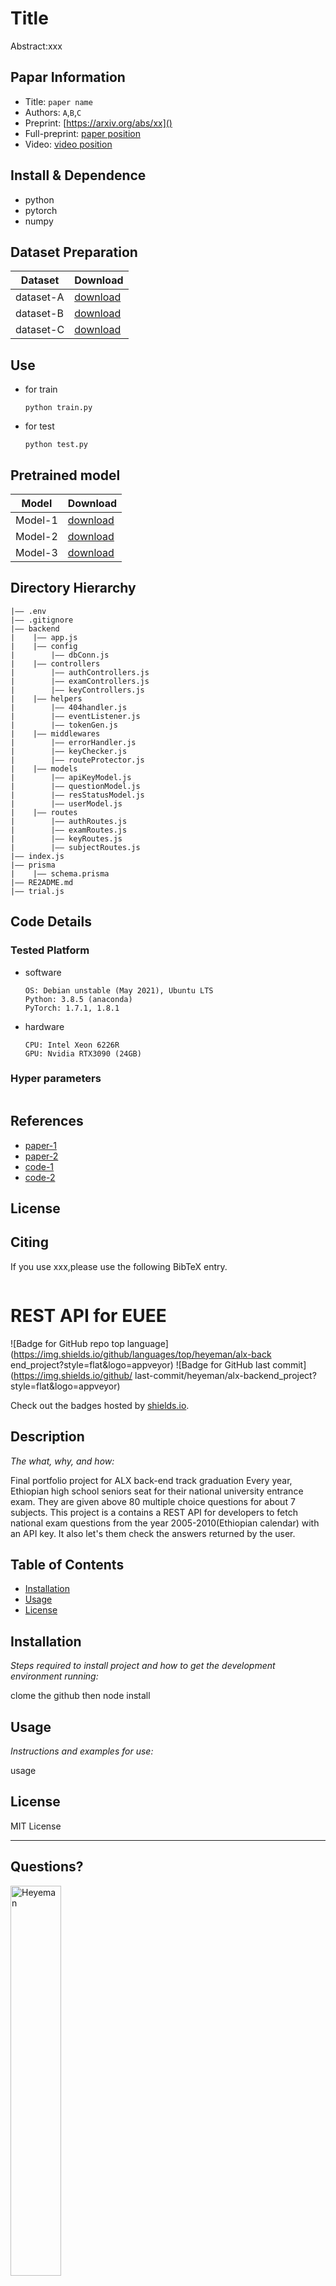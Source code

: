 Title
===
Abstract:xxx
## Papar Information
- Title:  `paper name`
- Authors:  `A`,`B`,`C`
- Preprint: [https://arxiv.org/abs/xx]()
- Full-preprint: [paper position]()
- Video: [video position]()

## Install & Dependence
- python
- pytorch
- numpy

## Dataset Preparation
| Dataset | Download |
| ---     | ---   |
| dataset-A | [download]() |
| dataset-B | [download]() |
| dataset-C | [download]() |

## Use
- for train
  ```
  python train.py
  ```
- for test
  ```
  python test.py
  ```
## Pretrained model
| Model | Download |
| ---     | ---   |
| Model-1 | [download]() |
| Model-2 | [download]() |
| Model-3 | [download]() |


## Directory Hierarchy
```
|—— .env
|—— .gitignore
|—— backend
|    |—— app.js
|    |—— config
|        |—— dbConn.js
|    |—— controllers
|        |—— authControllers.js
|        |—— examControllers.js
|        |—— keyControllers.js
|    |—— helpers
|        |—— 404handler.js
|        |—— eventListener.js
|        |—— tokenGen.js
|    |—— middlewares
|        |—— errorHandler.js
|        |—— keyChecker.js
|        |—— routeProtector.js
|    |—— models
|        |—— apiKeyModel.js
|        |—— questionModel.js
|        |—— resStatusModel.js
|        |—— userModel.js
|    |—— routes
|        |—— authRoutes.js
|        |—— examRoutes.js
|        |—— keyRoutes.js
|        |—— subjectRoutes.js
|—— index.js
|—— prisma
|    |—— schema.prisma
|—— RE2ADME.md
|—— trial.js
```
## Code Details
### Tested Platform
- software
  ```
  OS: Debian unstable (May 2021), Ubuntu LTS
  Python: 3.8.5 (anaconda)
  PyTorch: 1.7.1, 1.8.1
  ```
- hardware
  ```
  CPU: Intel Xeon 6226R
  GPU: Nvidia RTX3090 (24GB)
  ```
### Hyper parameters
```
```
## References
- [paper-1]()
- [paper-2]()
- [code-1](https://github.com)
- [code-2](https://github.com)
  
## License

## Citing
If you use xxx,please use the following BibTeX entry.
```
```


# REST API for EUEE

  ![Badge for GitHub repo top language](https://img.shields.io/github/languages/top/heyeman/alx-back
end_project?style=flat&logo=appveyor) ![Badge for GitHub last commit](https://img.shields.io/github/
last-commit/heyeman/alx-backend_project?style=flat&logo=appveyor)

  Check out the badges hosted by [shields.io](https://shields.io/).


  ## Description

  *The what, why, and how:*

  Final portfolio project for ALX back-end track graduation
Every year, Ethiopian high school seniors seat for their national university entrance exam. They are given above 80 multiple choice questions for about 7 subjects. 
This project is a contains a REST API for developers to fetch national exam questions from the year 2005-2010(Ethiopian calendar) with an API key. It also let's them check the answers returned by the user.
 

  ## Table of Contents
  * [Installation](#installation)
  * [Usage](#usage)
  * [License](#license)

  ## Installation

  *Steps required to install project and how to get the development environment running:*

  clome the github then node install

  ## Usage

  *Instructions and examples for use:*

  usage

  ## License

  MIT License

  ---

  ## Questions?

  <img src="https://avatars.githubusercontent.com/u/59885488?v=4" alt="Heyeman" width="40%" />

  For any questions, please contact me with the information below:

  GitHub: [@Heyeman](https://api.github.com/users/Heyeman)
